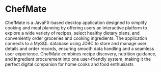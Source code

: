 # ChefMate
ChefMate is a JavaFX-based desktop application designed to simplify cooking and meal planning by offering users an interactive platform to explore a wide variety of recipes, select healthy dietary plans, and conveniently order groceries and cooking ingredients. The application connects to a MySQL database using JDBC to store and manage user details and order records, ensuring smooth data handling and a seamless user experience. ChefMate combines recipe discovery, nutrition guidance, and ingredient procurement into one user-friendly system, making it the perfect digital companion for home cooks and food enthusiasts
